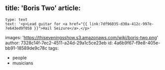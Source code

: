 title: 'Boris Two'
article:
  -
    type: text
    text: '<p>Lead guitar for <a href="{{ link:7df96035-d30a-412c-997e-7e643ed9f058 }}">Hail Seizure</a>.</p>'
images: 'https://thiseveningsshow.s3.amazonaws.com/wiki/boris-two.png'
author: 7328c14f-7ec2-4511-a24d-29a1c5ce23eb
id: 4a6b9f67-f9e8-405e-bb91-18589de9c78c
tags:
  - people
  - musicians
